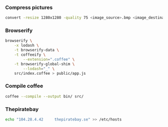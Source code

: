 ### Compress pictures

```bash
convert -resize 1280x1280 -quality 75 <image_source>.bmp <image_destination>.jpg
```

### Browserify

```bash
browserify \
	-x lodash \
	-t browserify-data \
	-t coffeeify \
		--extension=".coffee" \
	-t browserify-global-shim \
		--lodash="_" \
	src/index.coffee > public/app.js
```

### Compile coffee

```bash
coffee --compile --output bin/ src/
```

### Thepiratebay

```bash
echo "104.28.4.42     thepiratebay.se" >> /etc/hosts
```
